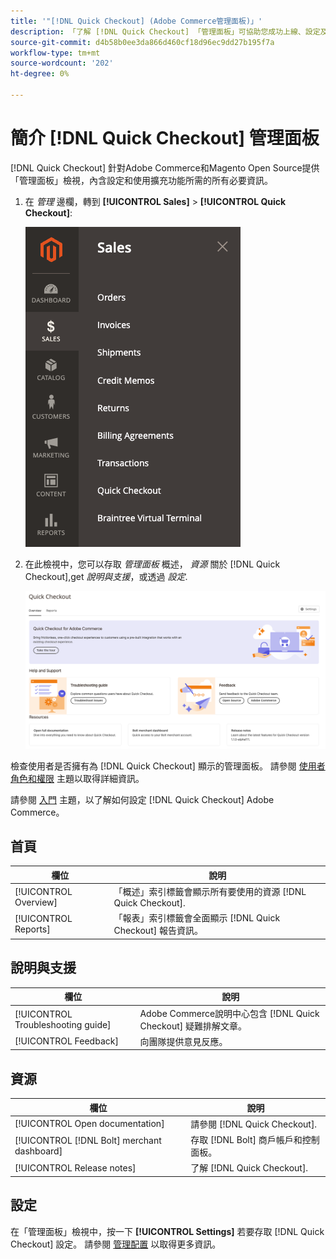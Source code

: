 ```yaml
---
title: '"[!DNL Quick Checkout] (Adobe Commerce管理面板)」'
description: 「了解 [!DNL Quick Checkout] 「管理面板」可協助您成功上線、設定及視覺化擴充功能。
source-git-commit: d4b58b0ee3da866d460cf18d96ec9dd27b195f7a
workflow-type: tm+mt
source-wordcount: '202'
ht-degree: 0%

---
```



# 簡介 [!DNL Quick Checkout] 管理面板

[!DNL Quick Checkout] 針對Adobe Commerce和Magento Open Source提供「管理面板」檢視，內含設定和使用擴充功能所需的所有必要資訊。

1. 在 _管理_ 邊欄，轉到 **[!UICONTROL Sales]** > **[!UICONTROL Quick Checkout]**:

   ![功能表快速結帳](assets/sales-quickcheckout.png)

1. 在此檢視中，您可以存取 _管理面板_ 概述， _資源_ 關於 [!DNL Quick Checkout],get _說明與支援_，或透過 _設定_.

   ![功能表快速結帳](assets/admin-panel-view.png)

檢查使用者是否擁有為 [!DNL Quick Checkout] 顯示的管理面板。 請參閱 [使用者角色和權限](../quick-checkout/user-roles-setup.md) 主題以取得詳細資訊。

請參閱 [入門](../quick-checkout/onboarding.md) 主題，以了解如何設定 [!DNL Quick Checkout] Adobe Commerce。

## 首頁

| 欄位 | 說明 |
|---|---|
| [!UICONTROL Overview] | 「概述」索引標籤會顯示所有要使用的資源 [!DNL Quick Checkout]. |
| [!UICONTROL Reports] | 「報表」索引標籤會全面顯示 [!DNL Quick Checkout] 報告資訊。 |

## 說明與支援

| 欄位 | 說明 |
|---|---|
| [!UICONTROL Troubleshooting guide] | Adobe Commerce說明中心包含 [!DNL Quick Checkout] 疑難排解文章。 |
| [!UICONTROL Feedback] | 向團隊提供意見反應。 |

## 資源

| 欄位 | 說明 |
|---|---|
| [!UICONTROL Open documentation] | 請參閱 [!DNL Quick Checkout]. |
| [!UICONTROL [!DNL Bolt] merchant dashboard] | 存取 [!DNL Bolt] 商戶帳戶和控制面板。 |
| [!UICONTROL Release notes] | 了解 [!DNL Quick Checkout]. |

## 設定

在「管理面板」檢視中，按一下 **[!UICONTROL Settings]** 若要存取 [!DNL Quick Checkout] 設定。 請參閱 [管理配置](onboarding.md#complete-admin-configuration) 以取得更多資訊。